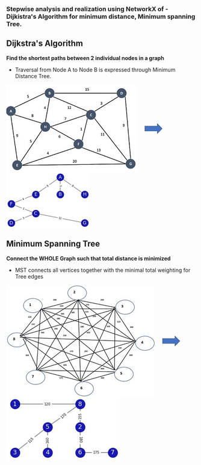 ### Stepwise analysis and realization using NetworkX of - Dijkistra's Algorithm for minimum distance, Minimum spanning Tree. 

## Dijkstra's Algorithm
**Find the shortest paths between 2 individual nodes in a graph**
* Traversal from Node A to Node B is expressed through Minimum Distance Tree.
<html>
<body>
<div float="left">
  <img src="images/problem_graph_Dijkstra.JPG" style="vertical-align:middle; padding-right:1em " />
  <img src="images/arrow.JPG" style="vertical-align:middle; padding-right:1em "/>
  <img src="images/DijkstraDST.JPG" style="vertical-align:middle; padding-right:1em "/>
</div>
</body>
</html>

## Minimum Spanning Tree
**Connect the WHOLE Graph such that total distance is minimized**
* MST connects all vertices together with the minimal total weighting for Tree edges
<html>
<body>
<p float="left">
  <img src="images/problem_graph_MST.jpg" style="vertical-align:middle; padding-right:1em "/>
  <img src="images/arrow.JPG" style="vertical-align:middle; padding-right:1em "/>
  <img src="images/mstMST.JPG" style="vertical-align:middle; padding-right:1em "/>
</p>
</body>
</html>